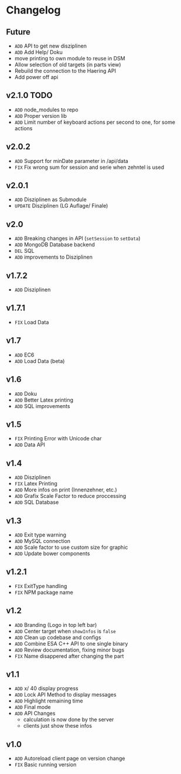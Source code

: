 # Changelog

## Future
- `ADD` API to get new disziplinen
- `ADD` Add Help/ Doku
- move printing to own module to reuse in DSM
- Allow selection of old targets (in parts view)
- Rebuild the connection to the Haering API
- Add power off api

## v2.1.0 TODO
- `ADD` node_modules to repo
- `ADD` Proper version lib
- `ADD` Limit number of keyboard actions per second to one, for some actions

## v2.0.2
- `ADD` Support for minDate parameter in /api/data
- `FIX` Fix wrong sum for session and serie when zehntel is used

## v2.0.1
- `ADD` Disziplinen as Submodule
- `UPDATE` Disziplinen (LG Auflage/ Finale)

## v2.0
- `ADD` Breaking changes in API (`setSession` to `setData`)
- `ADD` MongoDB Database backend
- `DEL` SQL
- `ADD` improvements to Disziplinen

## v1.7.2
- `ADD` Disziplinen

## v1.7.1
- `FIX` Load Data

## v1.7
- `ADD` EC6
- `ADD` Load Data (beta)

## v1.6
- `ADD` Doku
- `ADD` Better Latex printing
- `ADD` SQL improvements

## v1.5
- `FIX` Printing Error with Unicode char
- `ADD` Data API

## v1.4
- `ADD` Disziplinen
- `FIX` Latex Printing
- `ADD` More infos on print (Innenzehner, etc.)
- `ADD` Grafix Scale Factor to reduce proccessing
- `ADD` SQL Database

## v1.3
- `ADD` Exit type warning
- `ADD` MySQL connection
- `ADD` Scale factor to use custom size for graphic
- `ADD` Update bower components

## v1.2.1
- `FIX` ExitType handling
- `FIX` NPM package name

## v1.2
- `ADD` Branding (Logo in top left bar)
- `ADD` Center target when `showInfos` is `false`
- `ADD` Clean up codebase and configs
- `ADD` Combine ESA C++ API to one single binary
- `ADD` Review documentation, fixing minor bugs
- `FIX` Name disappered after changing the part

## v1.1
- `ADD` x/ 40 display progress
- `ADD` Lock API Method to display messages
- `ADD` Highlight remaining time
- `ADD` Final mode
- `ADD` API Changes
	- calculation is now done by the server
	- clients just show these infos

## v1.0
- `ADD` Autoreload client page on version change
- `FIX` Basic running version
